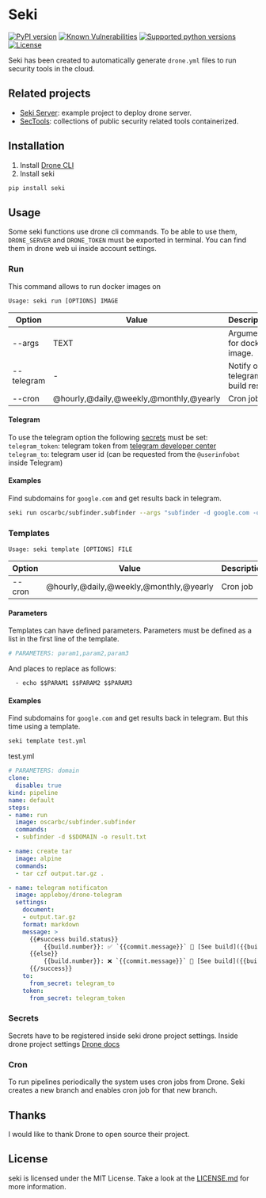 # Seki

[![PyPI version](https://badge.fury.io/py/seki.svg)](https://badge.fury.io/py/seki)
[![Known Vulnerabilities](https://snyk.io/test/github/oscarbc96/seki/badge.svg?targetFile=requirements.txt)](https://snyk.io/test/github/oscarbc96/seki?targetFile=requirements.txt)
[![Supported python versions](https://img.shields.io/pypi/pyversions/seki.svg)](https://github.com/oscarbc96/seki)
[![License](https://img.shields.io/github/license/oscarbc96/seki.svg)](https://github.com/oscarbc96/seki)

Seki has been created to automatically generate `drone.yml` files to run security tools in the cloud.

## Related projects

- [Seki Server](https://github.com/oscarbc96/seki-server): example project to deploy drone server.
- [SecTools](https://github.com/oscarbc96/sectools): collections of public security related tools containerized.

## Installation

1. Install [Drone CLI](https://docs.drone.io/cli/install/)
2. Install seki
```bash
pip install seki
```

## Usage

Some seki functions use drone cli commands. To be able to use them, `DRONE_SERVER` and `DRONE_TOKEN` must be exported in terminal. You can find them in drone web ui inside account settings.

### Run

This command allows to run docker images on

```
Usage: seki run [OPTIONS] IMAGE
```

| Option     | Value                                   | Description                      |
|------------|-----------------------------------------|----------------------------------|
| --args     | TEXT                                    | Arguments for docker image.      |
| --telegram |                    -                    | Notify on telegram build result. |
| --cron     | @hourly,@daily,@weekly,@monthly,@yearly | Cron job                         |

#### Telegram

To use the telegram option the following [secrets](#Secrets) must be set:
`telegram_token`: telegram token from [telegram developer center](https://core.telegram.org/bots/api)
`telegram_to`: telegram user id (can be requested from the `@userinfobot` inside Telegram)

#### Examples

Find subdomains for `google.com` and get results back in telegram.
```bash
seki run oscarbc/subfinder.subfinder --args "subfinder -d google.com -o result.txt" --telegram
```

### Templates

```
Usage: seki template [OPTIONS] FILE
```

| Option | Value                                   | Description |
|--------|-----------------------------------------|-------------|
| --cron | @hourly,@daily,@weekly,@monthly,@yearly | Cron job    |

#### Parameters

Templates can have defined parameters. Parameters must be defined as a list in the first line of the template.

```yaml
# PARAMETERS: param1,param2,param3
```

And places to replace as follows:

```
  - echo $$PARAM1 $$PARAM2 $$PARAM3
```

#### Examples

Find subdomains for `google.com` and get results back in telegram. But this time using a template.
```bash
seki template test.yml
```
test.yml
```yml
# PARAMETERS: domain
clone:
  disable: true
kind: pipeline
name: default
steps:
- name: run
  image: oscarbc/subfinder.subfinder
  commands:
  - subfinder -d $$DOMAIN -o result.txt

- name: create tar
  image: alpine
  commands:
  - tar czf output.tar.gz .

- name: telegram notificaton
  image: appleboy/drone-telegram
  settings:
    document:
    - output.tar.gz
    format: markdown
    message: >
      {{#success build.status}}
          {{build.number}}: ✅ `{{commit.message}}` 🚁 [See build]({{build.link}})
      {{else}}
          {{build.number}}: ❌ `{{commit.message}}` 🚁 [See build]({{build.link}})
      {{/success}}
    to:
      from_secret: telegram_to
    token:
      from_secret: telegram_token
```

### Secrets

Secrets have to be registered inside seki drone project settings. Inside drone project settings [Drone docs](https://docs.drone.io/user-guide/pipeline/secrets/)

### Cron

To run pipelines periodically the system uses cron jobs from Drone. Seki creates a new branch and enables cron job for that new branch.

## Thanks

I would like to thank Drone to open source their project.

## License

seki is licensed under the MIT License. Take a look at the [LICENSE.md](LICENSE.md) for more information.
